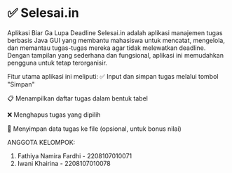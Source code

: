 # ✅ Selesai.in
Aplikasi Biar Ga Lupa Deadline
Selesai.in adalah aplikasi manajemen tugas berbasis Java GUI yang membantu mahasiswa untuk mencatat, mengelola, dan memantau tugas-tugas mereka agar tidak melewatkan deadline. Dengan tampilan yang sederhana dan fungsional, aplikasi ini memudahkan pengguna untuk tetap terorganisir.

Fitur utama aplikasi ini meliputi:
✅ Input dan simpan tugas melalui tombol "Simpan"

📋 Menampilkan daftar tugas dalam bentuk tabel

❌ Menghapus tugas yang dipilih

💾 Menyimpan data tugas ke file (opsional, untuk bonus nilai)

ANGGOTA KELOMPOK:
1. Fathiya Namira Fardhi - 2208107010071
2. Iwani Khairina - 2208107010078
